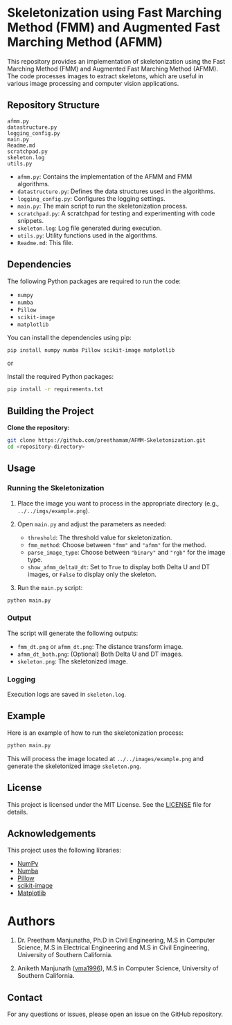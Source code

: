 # Skeletonization using Fast Marching Method (FMM) and Augmented Fast Marching Method (AFMM)

This repository provides an implementation of skeletonization using the Fast Marching Method (FMM) and Augmented Fast Marching Method (AFMM). The code processes images to extract skeletons, which are useful in various image processing and computer vision applications.

## Repository Structure

```
afmm.py
datastructure.py
logging_config.py
main.py
Readme.md
scratchpad.py
skeleton.log
utils.py
```

- `afmm.py`: Contains the implementation of the AFMM and FMM algorithms.
- `datastructure.py`: Defines the data structures used in the algorithms.
- `logging_config.py`: Configures the logging settings.
- `main.py`: The main script to run the skeletonization process.
- `scratchpad.py`: A scratchpad for testing and experimenting with code snippets.
- `skeleton.log`: Log file generated during execution.
- `utils.py`: Utility functions used in the algorithms.
- `Readme.md`: This file.

## Dependencies

The following Python packages are required to run the code:

- `numpy`
- `numba`
- `Pillow`
- `scikit-image`
- `matplotlib`

You can install the dependencies using pip:

```sh
pip install numpy numba Pillow scikit-image matplotlib
```

or

Install the required Python packages:

```sh
pip install -r requirements.txt
```

## Building the Project

**Clone the repository:**

```sh
git clone https://github.com/preethamam/AFMM-Skeletonization.git
cd <repository-directory>
```

## Usage

### Running the Skeletonization

1. Place the image you want to process in the appropriate directory (e.g., `../../imgs/example.png`).
2. Open `main.py` and adjust the parameters as needed:
   - `threshold`: The threshold value for skeletonization.
   - `fmm_method`: Choose between `"fmm"` and `"afmm"` for the method.
   - `parse_image_type`: Choose between `"binary"` and `"rgb"` for the image type.
   - `show_afmm_deltaU_dt`: Set to `True` to display both Delta U and DT images, or `False` to display only the skeleton.

3. Run the `main.py` script:

```sh
python main.py
```

### Output

The script will generate the following outputs:
- `fmm_dt.png` or `afmm_dt.png`: The distance transform image.
- `afmm_dt_both.png`: (Optional) Both Delta U and DT images.
- `skeleton.png`: The skeletonized image.

### Logging

Execution logs are saved in `skeleton.log`.

## Example

Here is an example of how to run the skeletonization process:

```sh
python main.py
```

This will process the image located at `../../images/example.png` and generate the skeletonized image `skeleton.png`.

## License

This project is licensed under the MIT License. See the [LICENSE](LICENSE) file for details.

## Acknowledgements

This project uses the following libraries:
- [NumPy](https://numpy.org/)
- [Numba](https://numba.pydata.org/)
- [Pillow](https://python-pillow.org/)
- [scikit-image](https://scikit-image.org/)
- [Matplotlib](https://matplotlib.org/)

# Authors

1. Dr. Preetham Manjunatha, Ph.D in Civil Engineering, M.S in Computer Science, M.S in Electrical Engineering and M.S in Civil Engineering, University of Southern California.

2. Aniketh Manjunath ([vma1996](https://github.com/vma1996)), M.S in Computer Science, University of Southern California.

## Contact

For any questions or issues, please open an issue on the GitHub repository.
